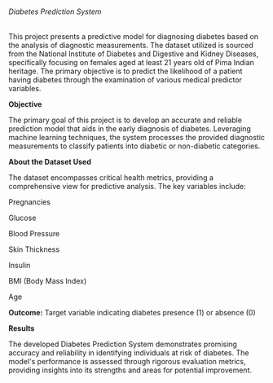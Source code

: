 <h6>Diabetes Prediction System</h6>
This project presents a predictive model for diagnosing diabetes based on the analysis of diagnostic measurements. The dataset utilized is sourced from the National Institute of Diabetes and Digestive and Kidney Diseases, specifically focusing on females aged at least 21 years old of Pima Indian heritage. The primary objective is to predict the likelihood of a patient having diabetes through the examination of various medical predictor variables.

__Objective__

The primary goal of this project is to develop an accurate and reliable prediction model that aids in the early diagnosis of diabetes. Leveraging machine learning techniques, the system processes the provided diagnostic measurements to classify patients into diabetic or non-diabetic categories.

__About the Dataset Used__

The dataset encompasses critical health metrics, providing a comprehensive view for predictive analysis. The key variables include:

Pregnancies

Glucose

Blood Pressure

Skin Thickness

Insulin

BMI (Body Mass Index)

Age

__Outcome:__ 
Target variable indicating diabetes presence (1) or absence (0)

__Results__

The developed Diabetes Prediction System demonstrates promising accuracy and reliability in identifying individuals at risk of diabetes. The model's performance is assessed through rigorous evaluation metrics, providing insights into its strengths and areas for potential improvement.
